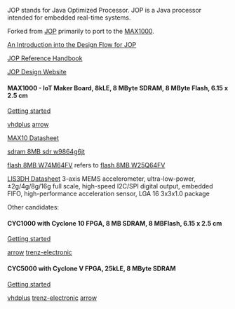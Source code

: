 JOP stands for Java Optimized Processor. JOP is a Java processor intended for embedded real-time systems.

Forked from [JOP](https://github.com/jop-devel/jop) primarily to port to the [MAX1000](https://shop.trenz-electronic.de/en/TEI0001-04-DBC83A-MAX1000-IoT-Maker-Board-8kLE-8-MByte-SDRAM-8-MByte-Flash-6.15-x-2.5-cm).

[An Introduction into the Design Flow for JOP](https://www.jopdesign.com/doc/build.pdf)

[JOP Reference Handbook](https://www.jopdesign.com/doc/handbook.pdf)

[JOP Design Website](https://www.jopdesign.com/)



#### MAX1000 - IoT Maker Board, 8kLE, 8 MByte SDRAM, 8 MByte Flash, 6.15 x 2.5 cm
[Getting started](https://wiki.trenz-electronic.de/display/PD/TEI0001+Getting+Started)

[vhdplus](https://shop.vhdplus.com/product/max1000/)
[arrow](https://www.arrow.com/en/products/tei0001-04-dbc83a/trenz-electronic-gmbh)

[MAX10 Datasheet](https://cdrdv2.intel.com/v1/dl/getContent/666319?fileName=m10_datasheet-683794-666319.pdf)

[sdram 8MB sdr w9864g6jt](https://www.winbond.com/resource-files/w9864g6jt_a03_20170331.pdf)

[flash 8MB W74M64FV](https://datasheetspdf.com/pdf-down/W/7/4/W74M64FV-Winbond.pdf) refers to [flash 8MB W25Q64FV](https://www.winbond.com/hq/support/documentation/downloadV2022.jsp?__locale=en&xmlPath=/support/resources/.content/item/DA00-W25Q64FV.html&level=1)

[LIS3DH Datasheet](https://www.st.com/resource/en/datasheet/lis3dh.pdf) 3-axis MEMS accelerometer, ultra-low-power, ±2g/4g/8g/16g full scale, high-speed I2C/SPI digital output, embedded FIFO, high-performance acceleration sensor, LGA 16 3x3x1.0 package


Other candidates:

#### CYC1000 with Cyclone 10 FPGA, 8 MB SDRAM, 8 MBFlash, 6.15 x 2.5 cm
[Getting started](https://wiki.trenz-electronic.de/display/PD/TEI0003+Getting+Started#TEI0003GettingStarted-Overview)

[arrow](https://www.arrow.com/en/products/tei0003-03-qfcr4a/trenz-electronic-gmbh)
[trenz-electronic](https://shop.trenz-electronic.de/en/TEI0003-03-QFCR4A-CYC1000-with-Intel-Cyclone-10-LP-10CL025-C8-8-MByte-SDRAM-8-MByte-Flash)

#### CYC5000 with Cyclone V FPGA, 25kLE, 8 MByte SDRAM
[Getting started](https://wiki.trenz-electronic.de/display/PD/TEI0050+Getting+Started)

[vhdplus](https://shop.vhdplus.com/product/cyc5000/)
[trenz-electronic](https://shop.trenz-electronic.de/en/TEI0050-01-AAH13A-CYC5000-with-Cyclone-V-FPGA-25kLE-8-MByte-SDRAM)
[arrow](https://www.arrow.com/en/products/tei0050-01-aah13a/trenz-electronic-gmbh)


